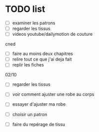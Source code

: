 # TODO list

- [ ] examiner les patrons
- [ ] regarder les tissus
- [ ] videos youtube/dailymotion de couture

cned
- [ ] faire au moins deux chapitres
- [ ] relire tout ce que j'ai deja fait
- [ ] replir les fiches

02/10
- [ ] regarder les tissus
- [ ] voir comment ajuster une robe au corps
- [ ] essayer d'ajuster ma robe

- [ ] choisir un patron
- [ ] faire du repérage de tissu
  

